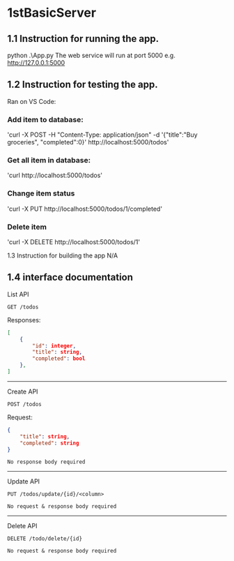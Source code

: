 # 1stBasicServer
## 1.1 Instruction for running the app.
python .\App.py
The web service will run at port 5000 e.g. http://127.0.0.1:5000

## 1.2 Instruction for testing the app.
Ran on VS Code:
### Add item to database:
'curl -X POST -H "Content-Type: application/json" -d '{\"title\":\"Buy groceries\", \"completed\":0}' http://localhost:5000/todos'

### Get all item in database:
'curl http://localhost:5000/todos'

### Change item status
'curl -X PUT http://localhost:5000/todos/1/completed'

### Delete item
'curl -X DELETE http://localhost:5000/todos/1'

1.3 Instruction for building the app
N/A

1.4 interface documentation
---
List API
```http
GET /todos
```
Responses:
```json
[
    {
        "id": integer,
        "title": string,
        "completed": bool
    },
]
```
---
Create API
```http
POST /todos
```
Request:
```json
{
    "title": string,
    "completed": string
}
```
```
No response body required
```
---
Update API
```http
PUT /todos/update/{id}/<column>
```
```
No request & response body required
```
---
Delete API
```http
DELETE /todo/delete/{id}
```
```
No request & response body required
```
